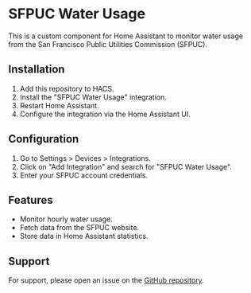 # SFPUC Water Usage

This is a custom component for Home Assistant to monitor water usage from the San Francisco Public Utilities Commission (SFPUC).

## Installation

1. Add this repository to HACS.
2. Install the "SFPUC Water Usage" integration.
3. Restart Home Assistant.
4. Configure the integration via the Home Assistant UI.

## Configuration

1. Go to Settings > Devices > Integrations.
2. Click on "Add Integration" and search for "SFPUC Water Usage".
3. Enter your SFPUC account credentials.

## Features

- Monitor hourly water usage.
- Fetch data from the SFPUC website.
- Store data in Home Assistant statistics.

## Support

For support, please open an issue on the [GitHub repository](https://github.com/pierre-nedelec/ha-sfpuc/issues).
